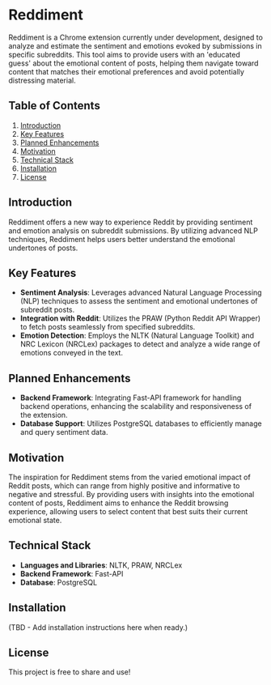 # Reddiment

Reddiment is a Chrome extension currently under development, designed to analyze and estimate the sentiment and emotions evoked by submissions in specific subreddits. This tool aims to provide users with an 'educated guess' about the emotional content of posts, helping them navigate toward content that matches their emotional preferences and avoid potentially distressing material.

## Table of Contents
1. [Introduction](#introduction)
2. [Key Features](#key-features)
3. [Planned Enhancements](#planned-enhancements)
4. [Motivation](#motivation)
5. [Technical Stack](#technical-stack)
6. [Installation](#installation)
7. [License](#license)

## Introduction

Reddiment offers a new way to experience Reddit by providing sentiment and emotion analysis on subreddit submissions. By utilizing advanced NLP techniques, Reddiment helps users better understand the emotional undertones of posts.

## Key Features

- **Sentiment Analysis**: Leverages advanced Natural Language Processing (NLP) techniques to assess the sentiment and emotional undertones of subreddit posts.
- **Integration with Reddit**: Utilizes the PRAW (Python Reddit API Wrapper) to fetch posts seamlessly from specified subreddits.
- **Emotion Detection**: Employs the NLTK (Natural Language Toolkit) and NRC Lexicon (NRCLex) packages to detect and analyze a wide range of emotions conveyed in the text.

## Planned Enhancements

- **Backend Framework**: Integrating Fast-API framework for handling backend operations, enhancing the scalability and responsiveness of the extension.
- **Database Support**: Utilizes PostgreSQL databases to efficiently manage and query sentiment data.

## Motivation

The inspiration for Reddiment stems from the varied emotional impact of Reddit posts, which can range from highly positive and informative to negative and stressful. By providing users with insights into the emotional content of posts, Reddiment aims to enhance the Reddit browsing experience, allowing users to select content that best suits their current emotional state.

## Technical Stack

- **Languages and Libraries**: NLTK, PRAW, NRCLex
- **Backend Framework**: Fast-API
- **Database**: PostgreSQL

## Installation

(TBD - Add installation instructions here when ready.)

## License

This project is free to share and use!

